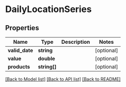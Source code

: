 # DailyLocationSeries

## Properties
Name | Type | Description | Notes
------------ | ------------- | ------------- | -------------
**valid_date** | **string** |  | [optional] 
**value** | **double** |  | [optional] 
**products** | **string[]** |  | [optional] 

[[Back to Model list]](../README.md#documentation-for-models) [[Back to API list]](../README.md#documentation-for-api-endpoints) [[Back to README]](../README.md)


